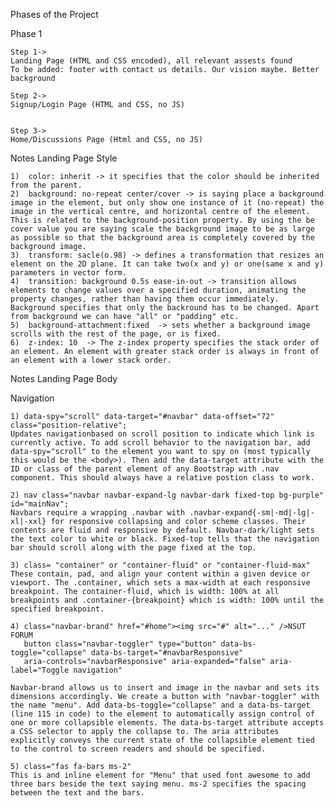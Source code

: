 Phases of the Project

Phase 1

    Step 1-> 
    Landing Page (HTML and CSS encoded), all relevant assests found
    To be added: footer with contact us details. Our vision maybe. Better background

    Step 2-> 
    Signup/Login Page (HTML and CSS, no JS)


    Step 3->
    Home/Discussions Page (Html and CSS, no JS)

Notes Landing Page Style

    1)  color: inherit -> it specifies that the color should be inherited from the parent.
    2)  background: no-repeat center/cover -> is saying place a background image in the element, but only show one instance of it (no-repeat) the   image in the vertical centre, and horizontal centre of the element. This is related to the background-position property. By using the be cover value you are saying scale the background image to be as large as possible so that the background area is completely covered by the background image.
    3)  transform: sacle(o.98) -> defines a transformation that resizes an element on the 2D plane. It can take two(x and y) or one(same x and y) parameters in vector form.
    4)  transition: background 0.5s ease-in-out -> transition allows elements to change values over a specified duration, animating the property changes, rather than having them occur immediately. Background specifies that only the backround has to be changed. Apart from background we can have "all" or "padding" etc.
    5)  background-attachment:fixed  -> sets whether a background image scrolls with the rest of the page, or is fixed.
    6)  z-index: 10  -> The z-index property specifies the stack order of an element. An element with greater stack order is always in front of an element with a lower stack order.

Notes Landing Page Body

Navigation 

    1) data-spy="scroll" data-target="#navbar" data-offset="72" class="position-relative";
    Updates navigationbased on scroll position to indicate which link is currently active. To add scroll behavior to the navigation bar, add data-spy="scroll" to the element you want to spy on (most typically this would be the <body>). Then add the data-target attribute with the ID or class of the parent element of any Bootstrap with .nav component. This should always have a relative postion class to work.

    2) nav class="navbar navbar-expand-lg navbar-dark fixed-top bg-purple" id="mainNav";
    Navbars require a wrapping .navbar with .navbar-expand{-sm|-md|-lg|-xl|-xxl} for responsive collapsing and color scheme classes. Their contents are fluid and responsive by default. Navbar-dark/light sets the text color to white or black. Fixed-top tells that the navigation bar should scroll along with the page fixed at the top.

    3) class= "container" or "container-fluid" or "container-fluid-max"
    These contain, pad, and align your content within a given device or viewport. The .container, which sets a max-width at each responsive breakpoint. The container-fluid, which is width: 100% at all breakpoints and .container-{breakpoint} which is width: 100% until the specified breakpoint.

    4) class="navbar-brand" href="#home"><img src="#" alt="..." />NSUT FORUM
       button class="navbar-toggler" type="button" data-bs-toggle="collapse" data-bs-target="#navbarResponsive"
       aria-controls="navbarResponsive" aria-expanded="false" aria-label="Toggle navigation"

    Navbar-brand allows us to insert and image in the navbar and sets its dimensions accordingly. We create a button with "navbar-toggler" with the name "menu". Add data-bs-toggle="collapse" and a data-bs-target (line 115 in code) to the element to automatically assign control of one or more collapsible elements. The data-bs-target attribute accepts a CSS selector to apply the collapse to. The aria attributes explicitly conveys the current state of the collapsible element tied to the control to screen readers and should be specified.

    5) class="fas fa-bars ms-2"
    This is and inline element for "Menu" that used font awesome to add three bars beside the text saying menu. ms-2 specifies the spacing between the text and the bars.





  